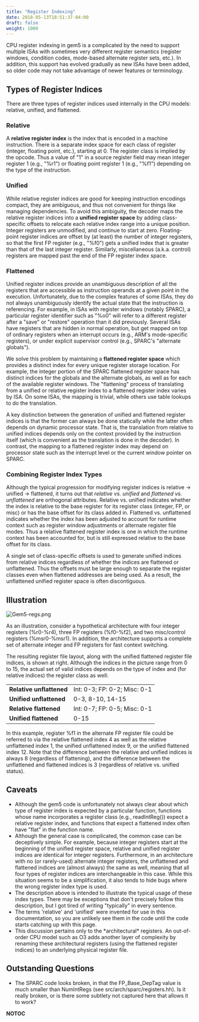 ```yaml
---
title: "Register Indexing"
date: 2018-05-13T18:51:37-04:00
draft: false
weight: 1000
---
```


CPU register indexing in gem5 is a complicated by the need to support
multiple ISAs with sometimes very different register semantics (register
windows, condition codes, mode-based alternate register sets, etc.). In
addition, this support has evolved gradually as new ISAs have been
added, so older code may not take advantage of newer features or
terminology.

## Types of Register Indices

There are three types of register indices used internally in the CPU
models: relative, unified, and flattened.

### Relative

A **relative register index** is the index that is encoded in a machine
instruction. There is a separate index space for each class of register
(integer, floating point, etc.), starting at 0. The register class is
implied by the opcode. Thus a value of "1" in a source register field
may mean integer register 1 (e.g., "%r1") or floating point register 1
(e.g., "%f1") depending on the type of the instruction.

### Unified

While relative register indices are good for keeping instruction
encodings compact, they are ambiguous, and thus not convenient for
things like managing dependencies. To avoid this ambiguity, the decoder
maps the relative register indices into a **unified register space** by
adding class-specific offsets to relocate each relative index range into
a unique position. Integer registers are unmodified, and continue to
start at zero. Floating-point register indices are offset by (at least)
the number of integer registers, so that the first FP register (e.g.,
"%f0") gets a unified index that is greater than that of the last
integer register. Similarly, miscellaneous (a.k.a. control) registers
are mapped past the end of the FP register index space.

### Flattened

Unified register indices provide an unambiguous description of all the
registers that are accessible as instruction operands at a given point
in the execution. Unfortunately, due to the complex features of some
ISAs, they do not always unambiguously identify the actual state that
the instruction is referencing. For example, in ISAs with register
windows (notably SPARC), a particular register identifier such as "%o0"
will refer to a different register after a "save" or "restore" operation
than it did previously. Several ISAs have registers that are hidden in
normal operation, but get mapped on top of ordinary registers when an
interrupt occurs (e.g., ARM's mode-specific registers), or under
explicit supervisor control (e.g., SPARC's "alternate globals").

We solve this problem by maintaining a **flattened register space**
which provides a distinct index for every unique register storage
location. For example, the integer portion of the SPARC flattened
register space has distinct indices for the globals and the alternate
globals, as well as for each of the available register windows. The
"flattening" process of translating from a unified or relative register
index to a flattened register index varies by ISA. On some ISAs, the
mapping is trivial, while others use table lookups to do the
translation.

A key distinction between the generation of unified and flattened
register indices is that the former can always be done statically while
the latter often depends on dynamic processor state. That is, the
translation from relative to unified indices depends only on the context
provided by the instruction itself (which is convenient as the
translation is done in the decoder). In contrast, the mapping to a
flattened register index may depend on processor state such as the
interrupt level or the current window pointer on SPARC.

### Combining Register Index Types

Although the typical progression for modifying register indices is
relative -\> unified -\> flattened, it turns out that *relative vs.
unified* and *flattened vs. unflattened* are orthogonal attributes.
Relative vs. unified indicates whether the index is relative to the base
register for its register class (integer, FP, or misc) or has the base
offset for its class added in. Flattened vs. unflattened indicates
whether the index has been adjusted to account for runtime context such
as register window adjustments or alternate register file modes. Thus a
relative flattened register index is one in which the runtime context
has been accounted for, but is still expressed relative to the base
offset for its class.

A single set of class-specific offsets is used to generate unified
indices from relative indices regardless of whether the indices are
flattened or unflattened. Thus the offsets must be large enough to
separate the register classes even when flattened addresses are being
used. As a result, the unflattened unified register space is often
discontiguous.

## Illustration

![Gem5-regs.png](Gem5-regs.png "Gem5-regs.png")

As an illustration, consider a hypothetical architecture with four
integer registers (%r0-%r4), three FP registers (%f0-%f2), and two
misc/control registers (%msr0-%msr1). In addition, the architecture
supports a complete set of alternate integer and FP registers for fast
context switching.

The resulting register file layout, along with the unified flattened
register file indices, is shown at right. Although the indices in the
picture range from 0 to 15, the actual set of valid indices depends on
the type of index and (for relative indices) the register class as well:

|                          |                              |
| ------------------------ | ---------------------------- |
| **Relative unflattened** | Int: 0-3; FP: 0-2; Misc: 0-1 |
| **Unified unflattened**  | 0-3, 8-10, 14-15             |
| **Relative flattened**   | Int: 0-7; FP: 0-5; Misc: 0-1 |
| **Unified flattened**    | 0-15                         |

In this example, register %f1 in the alternate FP register file could be
referred to via the relative flattened index 4 as well as the relative
unflattened index 1, the unified unflattened index 9, or the unified
flattened index 12. Note that the difference between the relative and
unified indices is always 8 (regardless of flattening), and the
difference between the unflattened and flattened indices is 3
(regardless of relative vs. unified status).

## Caveats

  - Although the gem5 code is unfortunately not always clear about which
    type of register index is expected by a particular function,
    functions whose name incorporates a register class (e.g.,
    readIntReg()) expect a relative register index, and functions that
    expect a flattened index often have "flat" in the function name.
  - Although the general case is complicated, the common case can be
    deceptively simple. For example, because integer registers start at
    the beginning of the unified register space, relative and unified
    register indices are identical for integer registers. Furthermore,
    in an architecture with no (or rarely-used) alternate integer
    registers, the unflattened and flattened indices are (almost always)
    the same as well, meaning that all four types of register indices
    are interchangeable in this case. While this situation seems to be a
    simplification, it also tends to hide bugs where the wrong register
    index type is used.
  - The description above is intended to illustrate the typical usage of
    these index types. There may be exceptions that don't precisely
    follow this description, but I got tired of writing "typically" in
    every sentence.
  - The terms 'relative' and 'unified' were invented for use in this
    documentation, so you are unlikely see them in the code until the
    code starts catching up with this page.
  - This discussion pertains only to the \*architectural\* registers. An
    out-of-order CPU model such as O3 adds another layer of complexity
    by renaming these architectural registers (using the flattened
    register indices) to an underlying physical register file.

## Outstanding Questions

  - The SPARC code looks broken, in that the FP_Base_DepTag value is
    much smaller than NumIntRegs (see src/arch/sparc/registers.hh). Is
    it really broken, or is there some subtlety not captured here that
    allows it to work?

__NOTOC__

